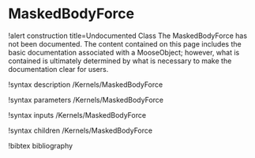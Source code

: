 <!-- MOOSE Documentation Stub: Remove this when content is added. -->

# MaskedBodyForce

!alert construction title=Undocumented Class
The MaskedBodyForce has not been documented. The content contained on this page
includes the basic documentation associated with a MooseObject; however, what is contained is
ultimately determined by what is necessary to make the documentation clear for users.

!syntax description /Kernels/MaskedBodyForce

!syntax parameters /Kernels/MaskedBodyForce

!syntax inputs /Kernels/MaskedBodyForce

!syntax children /Kernels/MaskedBodyForce

!bibtex bibliography
